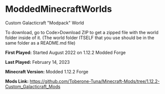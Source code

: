 # ModdedMinecraftWorlds

Custom Galacticraft "Modpack" World

To download, go to Code>Download ZIP to get a zipped file with the world folder inside of it. (The world folder ITSELF that you use should be in the same folder as a README.md file)

**First Played:** Started August 2022 on 1.12.2 Modded Forge

**Last Played:** February 14, 2023

**Minecraft Version:** Modded 1.12.2 Forge

**Mods Link:** https://github.com/Toberone-Tuna/Minecraft-Mods/tree/1.12.2-Custom_Galacticraft_Mods